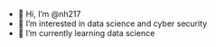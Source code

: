- 👋 Hi, I’m @nh217
- 👀 I’m interested in data science and cyber security
- 🌱 I’m currently learning data science

<!---
nadahamdy217/nadahamdy217 is a ✨ special ✨ repository because its `README.md` (this file) appears on your GitHub profile.
You can click the Preview link to take a look at your changes.
--->
